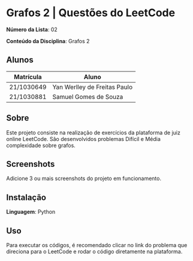 
# Grafos 2 | Questões do LeetCode
  
**Número da Lista**: 02<br>

**Conteúdo da Disciplina**: Grafos 2<br>

  


## Alunos

| Matrícula  | Aluno                               |
| ---------- | ----------------------------------- |
| 21/1030649 | Yan Werlley de Freitas Paulo |
| 21/1030881 | Samuel Gomes de Souza         |

  


## Sobre

Este projeto consiste na realização de exercícios da plataforma de juiz online LeetCode. São desenvolvidos problemas Difícil e Média complexidade sobre grafos.

  

## Screenshots

Adicione 3 ou mais screenshots do projeto em funcionamento.

  

## Instalação


**Linguagem**: Python <br>

  

## Uso

Para executar os códigos, é recomendado clicar no link do problema que direciona para o LeetCode e rodar o código diretamente na plataforma.

  


<!--## Outros

Quaisquer outras informações sobre seu projeto podem ser descritas abaixo.

-->